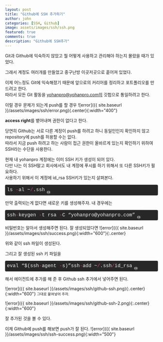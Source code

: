 ```yaml
---
layout: post
title: "Github에 SSH 추가하기"
author: john
categories: [SSH, Github]
image: assets/images/ssh/ssh.png
featured: true
comments: true
description: "Github에 SSH추가"
---
```


Git과 Github에 익숙하지 않았고 뭘 어떻게 사용하고 관리해야 하는지 몰랐을 때가 있었다.

그래서 계정도 여러개를 만들었고 중구난방 이곳저곳으로 흩어져 있었다.

이제 어느정도 Git에 익숙해졌기 때문에 앞으로의 커리어를 정리하고 포트폴리오를 만드려고 한다.  
따라서 모든 Git 활동을 yohanpro@yohanpro.com의 깃헙으로 통일하려고 한다.

이럴 경우 문제가 되는게 push를 할 경우
![error]({{ site.baseurl }}/assets/images/ssh/error.png){.center}{:width="400"}

**access right**를 뱉어내며 권한이 없다고 한다.

당연히 Github는 서로 다른 계정이 push를 하려고 하니 동일인인지 확인하지 않고 repository에 push를 허용할 수는 없다.  
따라서 지금 push 하려고 하는 사람이 접근 권한이 올바르게 있는지 확인하기 위하여 <span class="color--red">SSH</span>라는 수단을 사용한다.

현재 내 yohanpro 계정에는 이미 SSH 키가 생성이 되어 있다. <br>
다만 나는 이 SSH말고 회사에서도 내 계정에 푸시를 하기 위해서 또 다른 SSH키가 필요하다. <br>
사용하기 위해서 이 계정에 id_rsa SSH키가 있는지 살펴본다.

<div class="colorscripter-code" style="color:#f0f0f0; font-family:Consolas, 'Liberation Mono', Menlo, Courier, monospace !important; position:relative !important; overflow:auto"><table class="colorscripter-code-table" style="margin:0; padding:0; border:none; background-color:#272727; border-radius:4px;" cellspacing="0" cellpadding="0"><tr><td style="padding:6px 0"><div style="margin:0; padding:0; color:#f0f0f0; font-family:Consolas, 'Liberation Mono', Menlo, Courier, monospace !important; line-height:130%"><div style="padding:0 6px; white-space:pre; line-height:130%">ls&nbsp;<span style="color:#0086b3"></span><span style="color:#ff3399">-</span>al&nbsp;~<span style="color:#0086b3"></span><span style="color:#ff3399">/</span>.ssh</div></div></td><td style="vertical-align:bottom; padding:0 2px 4px 0"><a href="http://colorscripter.com/info#e" target="_blank" style="text-decoration:none; color:white"><span style="font-size:9px; word-break:normal; background-color:#4f4f4f; color:white; border-radius:10px; padding:1px">cs</span></a></td></tr></table></div>

만약 출력되는게 없다면 새로운 키를 생성해주자.
내 경우에는

<div class="colorscripter-code" style="color:#f0f0f0; font-family:Consolas, 'Liberation Mono', Menlo, Courier, monospace !important; position:relative !important; overflow:auto"><table class="colorscripter-code-table" style="margin:0; padding:0; border:none; background-color:#272727; border-radius:4px;" cellspacing="0" cellpadding="0"><tr><td style="padding:6px 0"><div style="margin:0; padding:0; color:#f0f0f0; font-family:Consolas, 'Liberation Mono', Menlo, Courier, monospace !important; line-height:130%"><div style="padding:0 6px; white-space:pre; line-height:130%">ssh<span style="color:#0086b3"></span><span style="color:#ff3399">-</span>keygen&nbsp;<span style="color:#0086b3"></span><span style="color:#ff3399">-</span>t&nbsp;rsa&nbsp;<span style="color:#0086b3"></span><span style="color:#ff3399">-</span>C&nbsp;“yohanpro@yohanpro.com”</div></div></td><td style="vertical-align:bottom; padding:0 2px 4px 0"><a href="http://colorscripter.com/info#e" target="_blank" style="text-decoration:none; color:white"><span style="font-size:9px; word-break:normal; background-color:#4f4f4f; color:white; border-radius:10px; padding:1px">cs</span></a></td></tr></table></div>

비밀번호는 알아서 생성해주면 된다.
잘 생성되었다면
![error]({{ site.baseurl }}/assets/images/ssh/success.png){:width="600"}{:.center}

위와 같이 ssh 파일이 생성된다.

그리고 잘 생성된 ssh 키 파일을

<div class="colorscripter-code" style="color:#f0f0f0; font-family:Consolas, 'Liberation Mono', Menlo, Courier, monospace !important; position:relative !important; overflow:auto"><table class="colorscripter-code-table" style="margin:0; padding:0; border:none; background-color:#272727; border-radius:4px;" cellspacing="0" cellpadding="0"><tr><td style="padding:6px 0"><div style="margin:0; padding:0; color:#f0f0f0; font-family:Consolas, 'Liberation Mono', Menlo, Courier, monospace !important; line-height:130%"><div style="padding:0 6px; white-space:pre; line-height:130%">eval&nbsp;“$(ssh<span style="color:#0086b3"></span><span style="color:#ff3399">-</span>agent&nbsp;<span style="color:#0086b3"></span><span style="color:#ff3399">-</span>s)”ssh<span style="color:#0086b3"></span><span style="color:#ff3399">-</span>add&nbsp;~<span style="color:#0086b3"></span><span style="color:#ff3399">/</span>.ssh<span style="color:#0086b3"></span><span style="color:#ff3399">/</span>id_rsa</div></div></td><td style="vertical-align:bottom; padding:0 2px 4px 0"><a href="http://colorscripter.com/info#e" target="_blank" style="text-decoration:none; color:white"><span style="font-size:9px; word-break:normal; background-color:#4f4f4f; color:white; border-radius:10px; padding:1px">cs</span></a></td></tr></table></div>

해서 에이전트에 추가를 해 준 후
Github ssh 추가에서 넣어주면 된다.

![error]({{ site.baseurl }}/assets/images/ssh/github-ssh.png){:.center}{:width="600"}
<small class="caption" >그대로 붙여넣어 주자.</small>

![error]({{ site.baseurl }}/assets/images/ssh/github-ssh-2.png){:.center}{:width="600"}

잘 추가된 것을 볼 수 있다.

이제 Github에 push를 해보면 push가 잘 된다.
![error]({{ site.baseurl }}/assets/images/ssh/ssh-success.png){:width="500"}
